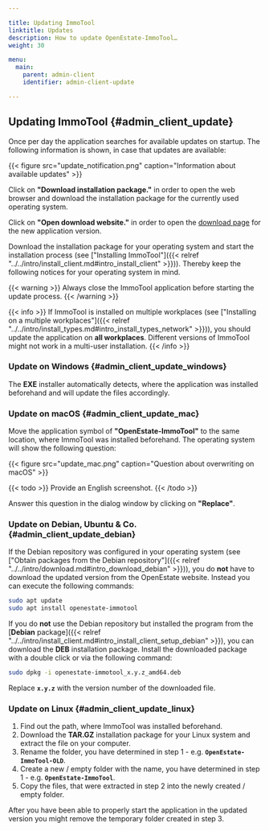 ```yaml
---

title: Updating ImmoTool
linktitle: Updates
description: How to update OpenEstate-ImmoTool…
weight: 30

menu:
  main:
    parent: admin-client
    identifier: admin-client-update

---
```


## Updating ImmoTool {#admin_client_update}

Once per day the application searches for available updates on startup. The following information is shown, in case that updates are available: 

{{< figure src="update_notification.png" caption="Information about available updates" >}}

Click on **"Download installation package."** in order to open the web browser and download the installation package for the currently used operating system.

Click on **"Open download website."** in order to open the [download page](https://openestate.org/downloads/openestate-immotool) for the new application version.   

Download the installation package for your operating system and start the installation process (see ["Installing ImmoTool"]({{< relref "../../intro/install_client.md#intro_install_client" >}})). Thereby keep the following notices for your operating system in mind. 

{{< warning >}}
Always close the ImmoTool application before starting the update process.
{{< /warning >}}

{{< info >}}
If ImmoTool is installed on multiple workplaces (see ["Installing on a multiple workplaces"]({{< relref "../../intro/install_types.md#intro_install_types_network" >}})), you should update the application on **all workplaces**. Different versions of ImmoTool might not work in a multi-user installation.
{{< /info >}}


### Update on Windows {#admin_client_update_windows}

The **EXE** installer automatically detects, where the application was installed beforehand and will update the files accordingly. 


### Update on macOS {#admin_client_update_mac}

Move the application symbol of **"OpenEstate-ImmoTool"** to the same location, where ImmoTool was installed beforehand. The operating system will show the following question: 

{{< figure src="update_mac.png" caption="Question about overwriting on macOS" >}}

{{< todo >}}
Provide an English screenshot.
{{< /todo >}}

Answer this question in the dialog window by clicking on **"Replace"**.


### Update on Debian, Ubuntu & Co. {#admin_client_update_debian}

If the Debian repository was configured in your operating system (see ["Obtain packages from the Debian repository"]({{< relref "../../intro/download.md#intro_download_debian" >}})), you do **not** have to download the updated version from the OpenEstate website. Instead you can execute the following commands:

```bash
sudo apt update
sudo apt install openestate-immotool
```

If you do **not** use the Debian repository but installed the program from the [**Debian** package]({{< relref "../../intro/install_client.md#intro_install_client_setup_debian" >}}), you can download the **DEB** installation package. Install the downloaded package with a double click or via the following command:

```bash
sudo dpkg -i openestate-immotool_x.y.z_amd64.deb
```

Replace **`x.y.z`** with the version number of the downloaded file.


### Update on Linux {#admin_client_update_linux}

1.  Find out the path, where ImmoTool was installed beforehand.
2.  Download the **TAR.GZ** installation package for your Linux system and extract the file on your computer.
3.  Rename the folder, you have determined in step 1 - e.g. **`OpenEstate-ImmoTool-OLD`**.
4.  Create a new / empty folder with the name, you have determined in step 1 - e.g. **`OpenEstate-ImmoTool`**.
5.  Copy the files, that were extracted in step 2 into the newly created / empty folder.

After you have been able to properly start the application in the updated version you might remove the temporary folder created in step 3.

